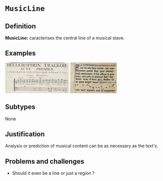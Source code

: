 # `MusicLine`

## Definition

**MusicLine:** caracterises the central line of a musical stave.

## Examples

<img src="btv1b8446952v_f33.jpg" height="100px">
<img src="btv1b84192440_f58.jpg" height="100px">

## Subtypes

None

## Justification

Analysis or prediction of musical content can be as necessary as the text's.

## Problems and challenges

- Should it even be a line or just a region ?

